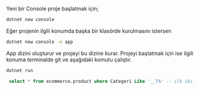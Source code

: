 
Yeni bir Console proje başlatmak için;

```bash
dotnet new console
```

Eğer projenin ilgili konumda başka bir klasörde kurulmasını istersen

```bash
dotnet new console -o app
```

App dizini oluşturur ve projeyi bu dizine kurar. Projeyi başlatmak için ise ilgili konuma terminalde git ve aşağıdaki komutu çalıştır.

```bash
dotnet run
```



```sql
 select * from ecommerce.product where Categori Like '__l%' -- ilk iki karakterin ne olduğu önemli değil 3. karakter l ve 4. karakter ve geriye kalanı önemli değil
 
```